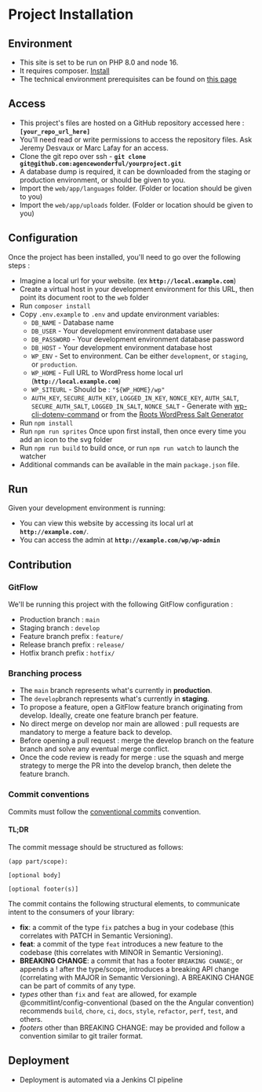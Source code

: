 # Project Installation

## Environment 

- This site is set to be run on PHP 8.0 and node 16.
- It requires composer. [Install](https://getcomposer.org/doc/00-intro.md#installation-linux-unix-osx)
- The technical environment prerequisites can be found on [this page](https://www.wonderwp.com.wdf-02.ovea.com/doc/DevOps/Server_Config.html#page_WDF-02)

## Access 

- This project's files are hosted on a GitHub repository accessed here : **`[your_repo_url_here]`**
- You'll need read or write permissions to access the repository files. Ask Jeremy Desvaux or Marc Lafay for an access.
- Clone the git repo over ssh - **`git clone git@github.com:agencewonderful/yourproject.git`**
- A database dump is required, it can be downloaded from the staging or production environment, or should be given to you.
- Import the `web/app/languages` folder. (Folder or location should be given to you)
- Import the `web/app/uploads` folder. (Folder or location should be given to you)

## Configuration 

Once the project has been installed, you'll need to go over the following steps :  

* Imagine a local url for your website. (ex **`http://local.example.com`**)
* Create a virtual host in your development environment for this URL, then point its document root to the `web` folder
* Run `composer install`
* Copy `.env.example` to `.env` and update environment variables:
    * `DB_NAME` - Database name
    * `DB_USER` - Your development environment database user 
    * `DB_PASSWORD` - Your development environment database password
    * `DB_HOST` - Your development environment database host
    * `WP_ENV` - Set to environment. Can be either `development`, or `staging`, or `production`.
    * `WP_HOME` - Full URL to WordPress home local url (**`http://local.example.com`**)
    * `WP_SITEURL` - Should be : `"${WP_HOME}/wp"`
    * `AUTH_KEY`, `SECURE_AUTH_KEY`, `LOGGED_IN_KEY`, `NONCE_KEY`, `AUTH_SALT`, `SECURE_AUTH_SALT`, `LOGGED_IN_SALT`, `NONCE_SALT` - Generate with [wp-cli-dotenv-command](https://github.com/aaemnnosttv/wp-cli-dotenv-command) or from the [Roots WordPress Salt Generator](https://roots.io/salts.html)
* Run `npm install`
* Run `npm run sprites` Once upon first install, then once every time you add an icon to the svg folder
* Run `npm run build` to build once, or run `npm run watch` to launch the watcher
* Additional commands can be available in the main `package.json` file.

## Run 

Given your development environment is running:

- You can view this website by accessing its local url at **`http://example.com/`**.
- You can access the admin at **`http://example.com/wp/wp-admin`**

## Contribution 

### GitFlow
We'll be running this project with the following GitFlow configuration :

- Production branch : `main`
- Staging branch : `develop`
- Feature branch prefix : `feature/`
- Release branch prefix : `release/`
- Hotfix branch prefix : `hotfix/`

### Branching process

- The `main` branch represents what's currently in **production**.
- The `develop`branch represents what's currently in **staging**.
- To propose a feature, open a GitFlow feature branch originating from develop. Ideally, create one feature branch per feature.
- No direct merge on develop nor main are allowed : pull requests are mandatory to merge a feature back to develop.
- Before opening a pull request : merge the develop branch on the feature branch and solve any eventual merge conflict.
- Once the code review is ready for merge : use the squash and merge strategy to merge the PR into the develop branch, then delete the feature branch.

### Commit conventions

Commits must follow the [conventional commits](https://www.conventionalcommits.org/en/v1.0.0/) convention.

#### TL;DR

The commit message should be structured as follows:

```
(app part/scope): 

[optional body]

[optional footer(s)]
```

The commit contains the following structural elements, to communicate intent to the consumers of your library:

- **fix**: a commit of the type `fix` patches a bug in your codebase (this correlates with PATCH in Semantic Versioning).
- **feat**: a commit of the type `feat` introduces a new feature to the codebase (this correlates with MINOR in Semantic Versioning).
- **BREAKING CHANGE**: a commit that has a footer `BREAKING CHANGE`:, or appends a ! after the type/scope, introduces a breaking API change (correlating with MAJOR in Semantic Versioning). A BREAKING CHANGE can be part of commits of any type.
- _types_ other than `fix` and `feat` are allowed, for example @commitlint/config-conventional (based on the the Angular convention) recommends `build`, `chore`, `ci`, `docs`, `style`, `refactor`, `perf`, `test`, and others.
- _footers_ other than BREAKING CHANGE:  may be provided and follow a convention similar to git trailer format.


## Deployment

- Deployment is automated via a Jenkins CI pipeline